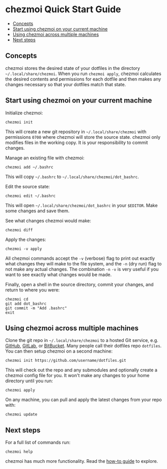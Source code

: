 # chezmoi Quick Start Guide

<!--- toc --->
* [Concepts](#concepts)
* [Start using chezmoi on your current machine](#start-using-chezmoi-on-your-current-machine)
* [Using chezmoi across multiple machines](#using-chezmoi-across-multiple-machines)
* [Next steps](#next-steps)

## Concepts

chezmoi stores the desired state of your dotfiles in the directory
`~/.local/share/chezmoi`. When you run `chezmoi apply`, chezmoi calculates the
desired contents and permissions for each dotfile and then makes any changes
necessary so that your dotfiles match that state.

## Start using chezmoi on your current machine

Initialize chezmoi:

    chezmoi init

This will create a new git repository in `~/.local/share/chezmoi` with
permissions `0700` where chezmoi will store the source state.  chezmoi only
modifies files in the working copy. It is your responsibility to commit changes.

Manage an existing file with chezmoi:

    chezmoi add ~/.bashrc

This will copy `~/.bashrc` to `~/.local/share/chezmoi/dot_bashrc`.

Edit the source state:

    chezmoi edit ~/.bashrc

This will open `~/.local/share/chezmoi/dot_bashrc` in your `$EDITOR`. Make some
changes and save them.

See what changes chezmoi would make:

    chezmoi diff

Apply the changes:

    chezmoi -v apply

All chezmoi commands accept the `-v` (verbose) flag to print out exactly what
changes they will make to the file system, and the `-n` (dry run) flag to not
make any actual changes. The combination `-n` `-v` is very useful if you want to
see exactly what changes would be made.

Finally, open a shell in the source directory, commit your changes, and return
to where you were:

    chezmoi cd
    git add dot_bashrc
    git commit -m "Add .bashrc"
    exit

## Using chezmoi across multiple machines

Clone the git repo in `~/.local/share/chezmoi` to a hosted Git service, e.g.
[GitHub](https://github.com), [GitLab](https://gitlab.com), or
[BitBucket](https://bitbucket.org). Many people call their dotfiles repo
`dotfiles`. You can then setup chezmoi on a second machine:

    chezmoi init https://github.com/username/dotfiles.git

This will check out the repo and any submodules and optionally create a chezmoi
config file for you. It won't make any changes to your home directory until you
run:

    chezmoi apply

On any machine, you can pull and apply the latest changes from your repo with:

    chezmoi update

## Next steps

For a full list of commands run:

    chezmoi help

chezmoi has much more functionality. Read the [how-to guide](HOWTO.md) to
explore.

